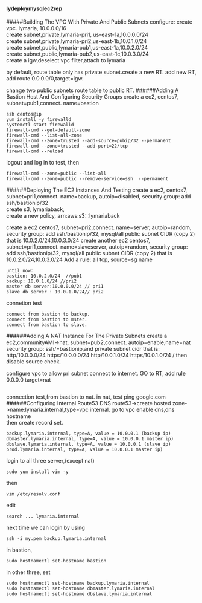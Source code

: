 #### lydeploymysqlec2rep
#####Building The VPC With Private And Public Subnets
configure:
create vpc. lymaria, 10.0.0.0/16  
create subnet,private,lymaria-pri1, us-east-1a,10.0.0.0/24  
create subnet,private,lymaria-pri2,us-east-1b,10.0.1.0/24  
create subnet,public,lymaria-pub1,us-east-1a,10.0.2.0/24  
create subnet,public,lymaria-pub2,us-east-1c,10.0.3.0/24  
create a igw,deselect vpc filter,attach to lymaria  

by default, route table only has private subnet.create a new RT.
add new RT, add route 0.0.0.0/0,target=igw.  

change two public subnets route table to public RT.
######Adding A Bastion Host And Configuring Security Groups
create a ec2, centos7, subnet=pub1,connect. name=bastion
```
ssh centos@ip
yum install -y firewalld
systemctl start firewalld
firewall-cmd --get-default-zone
firewall-cmd --list-all-zone
firewall-cmd --zone=trusted --add-source=pubip/32 --permanent
firewall-cmd --zone=trusted --add-port=22/tcp
firewall-cmd --reload
```
logout and log in to test, then
```
firewall-cmd --zone=public --list-all
firewall-cmd --zone=public --remove-service=ssh  --permanent
```
######Deploying The EC2 Instances And Testing
create a ec2, centos7, subnet=pri1,connect. name=backup, autoip=disabled, security group: add ssh/bastionip/32    
create s3, lymariaback,  
create a new policy, arn:aws:s3:::lymariaback  

create a ec2 centos7, subnet=pri2,connect. name=server, autoip=random, security group: add ssh/bastionip/32, mysql/all public subnet CIDR (copy 2) that is 10.0.2.0/24,10.0.3.0/24
create another ec2 centos7, subnet=pri1,connect. name=slaveserver, autoip=random, security group: add ssh/bastionip/32, mysql/all public subnet CIDR (copy 2)  that is 10.0.2.0/24,10.0.3.0/24
Add a rule: all tcp, source=sg name
```
until now:
bastion: 10.0.2.0/24  //pub1
backup: 10.0.1.0/24 //pri2
master db server:10.0.0.0/24 // pri1
slave db server : 10.0.1.0/24// pri2
```
connetion test
```
connect from bastion to backup.
connect from bastion to mster.
connect from bastion to slave.
```
######Adding A NAT Instance For The Private Subnets
create a ec2,communityAMI->nat, subnet=pub2,connect. autoip=enable,name=nat security group: ssh/=bastionip,and private subnet cidr that is: http/10.0.0.0/24 https/10.0.0.0/24 http/10.0.1.0/24 https/10.0.1.0/24 / then disable source check.  

configure vpc to allow pri subnet connect to internet. GO to RT, add rule 0.0.0.0 target=nat
```
```
connection test,from bastion to nat. in nat, test ping google.com
######Configuring Internal Route53 DNS
route53->create hosted zone->name:lymaria.internal,type=vpc internal. go to vpc enable dns,dns hostname  
then create record set.
```
backup.lymaria.internal, type=A, value = 10.0.0.1 (backup ip)
dbmaster.lymaria.internal, type=A, value = 10.0.0.1 master ip)
dbslave.lymaria.internal, type=A, value = 10.0.0.1 (slave ip)
prod.lymaria.internal, type=A, value = 10.0.0.1 master ip)
```
login to all three server,(except nat)
```
sudo yum install vim -y
```
then
```
vim /etc/resolv.conf
```
edit
```
search ... lymaria.internal
``` 
next time we can login by using
```
ssh -i my.pem backup.lymaria.internal
```
in bastion,
```
sudo hostnamectl set-hostname bastion
```
in other three, set
```
sudo hostnamectl set-hostname backup.lymaria.internal
sudo hostnamectl set-hostname dbmaster.lymaria.internal
sudo hostnamectl set-hostname dbslave.lymaria.internal
```
